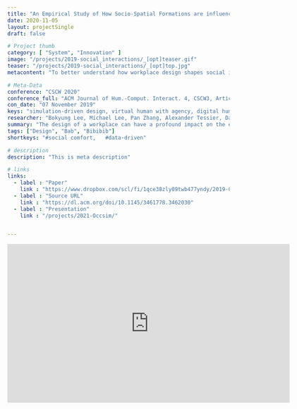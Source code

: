 ```yaml
---
title: "An Empirical Study of How Socio-Spatial Formations are influenced by Interior Elements and Displays in an Office Context"
date: 2020-11-05
layout: projectSingle
draft: false

# Project thumb
category: [ "System", "Innovation" ]
image: "/projects/2019-social_interactions/_[opt]teaser.gif"
teaser: "/projects/2019-social_interactions/_[opt]top.jpg"
metacontent: "To better understand how workplace design shapes social interactions, we ran an empirical study in an office context over a two week period. Based on the data, we discuss dynamics of socio-spatial formations and how this knowledge can support social interactions in the domain of space design systems and interactive interiors."

# Meta-Data
conference: "CSCW 2020"
conference_full: "ACM Journal of Hum.-Comput. Interact. 4, CSCW3, Article 238"
con_date: "07 November 2019"
keys: "simulation-driven design, virtual human with agency, digital human"
researcher: "Bokyung Lee, Michael Lee, Pan Zhang, Alexander Tessier, Daniel Saakes, and Azam Khan"
summary: "The design of a workplace can have a profound impact on the effectiveness of the workforce utilizing the space. When considering dynamic social activities in the flow of work, the constraints of the static elements of the interior reveals the adaptive behaviour of the occupants in trying to accommodate these constraints while performing their daily tasks. To better understand how workplace design shapes social interactions, we ran an empirical study in an office context over a two week period. We collected video from 24 cameras in a dozen space configurations totaling 1,920 hours of recorded activities. We utilized computer vision techniques, to produce skeletonized representations of the occupants, to assist in the annotation and data analysis process. We present our findings of socio-spatial formation patterns and the effects of furniture and interior elements on the observed behaviour of collaborators for both computer-supported work and for unmediated social interaction. Combining the observations with an interview of the occupants’ reflections, we discuss dynamics of socio-spatial formations and how this knowledge can support social interactions in the domain of space design systems and interactive interiors."
tags: ["Design", "Bab", "Bibibib"]
shortkeys: "#social comfort,   #data-driven"

# description
description: "This is meta description"

# links
links:
  - label : "Paper"
    link : "https://www.dropbox.com/scl/fi/1qce38zly09twb477yndy/2019-CSCW.pdf?rlkey=m8cdh3fx1jlg1xhe9cai346i5&dl=0"
  - label : "Source URL"
    link : "https://dl.acm.org/doi/10.1145/3461778.3462030"
  - label : "Presentation"
    link : "/projects/2021-Occsim/"


---
```




<iframe title="vimeo-player" src="https://player.vimeo.com/video/376785969?h=3bd637cc78" width="640" height="360" frameborder="0"    allowfullscreen></iframe>